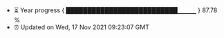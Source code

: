 - ⏳ Year progress { ██████████████████████████▁▁▁▁ } 87.78 %
- ⏰ Updated on Wed, 17 Nov 2021 09:23:07 GMT

